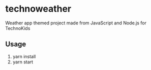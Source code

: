 # technoweather

Weather app themed project made from JavaScript and Node.js for TechnoKids

## Usage

1. yarn install
2. yarn start
